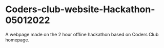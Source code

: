 # Coders-club-website-Hackathon-05012022
A webpage made on the 2 hour offline hackathon based on Coders Club homepage.
